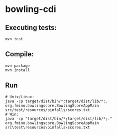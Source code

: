 # bowling-cdi

## Executing tests:
```
mvn test
```

## Compile:
```
mvn package
mvn install
```

## Run
```
# Unix/Linux:
java -cp target/dist/bin/*:target/dist/lib/*:. org.fmino.bowlingscore.BowlingScoreAppMain src/test/resources/pinfalls/scores.txt
# Win:
java -cp "target/dist/bin/*;target/dist/lib/*;." org.fmino.bowlingscore.BowlingScoreAppMain src\test\resources\pinfalls\scores.txt
```
